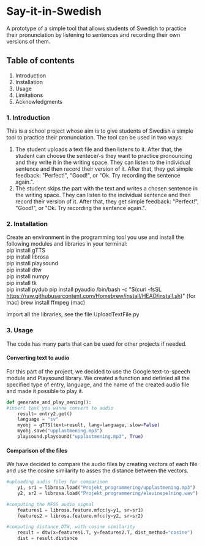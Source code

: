 # Say-it-in-Swedish

A prototype of a simple tool that allows students of Swedish to practice their pronunciation by listening to sentences and recording their own versions of them. 

## Table of contents  
1. Introduction
2. Installation
3. Usage
4. Limitations
5. Acknowledgments


### 1. Introduction
This is a school project whose aim is to give students of Swedish a simple tool to practice their pronunciation.
The tool can be used in two ways:
1. The student uploads a text file and then listens to it. After that, the student can choose the sentece/-s they want to practice pronouncing and they write it in the writing space. They can listen to the individual sentence and then record their version of it. After that, they get simple feedback: "Perfect!", "Good!", or "Ok. Try recording the sentence again.".
2. The student skips the part with the text and writes a chosen sentence in the writing space. They can listen to the individual sentence and then record their version of it. After that, they get simple feedback: "Perfect!", "Good!", or "Ok. Try recording the sentence again.".
   
### 2. Installation
Create an environment in the programming tool you use and install the following modules and libraries in your terminal:  
pip install gTTS  
pip install librosa  
pip install playsound  
pip install dtw  
pip install numpy  
pip install tk  
pip install pydub
pip install pyaudio
/bin/bash -c "$(curl -fsSL https://raw.githubusercontent.com/Homebrew/install/HEAD/install.sh)" (for mac)
brew install ffmpeg (mac)


Import all the libraries, see the file UploadTextFile.py

### 3. Usage
The code has many parts that can be used for other projects if needed.  

#### Converting text to audio
For this part of the project, we decided to use the Google text-to-speech module and Playsound library. We created a function and definied all the specified type of entry, language, and the name of the created audio file and made it possible to play it. 
```python
def generate_and_play_mening():
#insert text you wanna convert to audio
    result= entry2.get() 
    language = "sv" 
    myobj = gTTS(text=result, lang=language, slow=False)
    myobj.save("upplastmening.mp3")
    playsound.playsound("upplastmening.mp3", True) 
```

#### Comparison of the files
We have decided to compare the audio files by creating vectors of each file and use the cosine similarity to asses the distance between the vectors. 
```python
#uploading audio files for comparison
    y1, sr1 = librosa.load("Projekt_programmering/upplastmening.mp3")
    y2, sr2 = librosa.load("Projekt_programmering/elevinspelning.wav") #OBS! rename the file in the recording script

#computing the MFSS audio signal
    features1 = librosa.feature.mfcc(y=y1, sr=sr1)
    features2 = librosa.feature.mfcc(y=y2, sr=sr2)

#computing distance DTW, with cosine similarity
    result = dtw(x=features1.T, y=features2.T, dist_method="cosine")
    dist = result.distance
